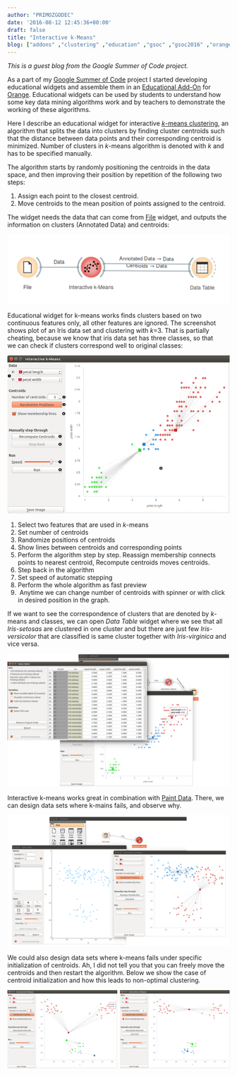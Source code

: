 ```yaml
---
author: "PRIMOZGODEC"
date: '2016-08-12 12:45:36+00:00'
draft: false
title: "Interactive k-Means"
blog: ["addons" ,"clustering" ,"education" ,"gsoc" ,"gsoc2016" ,"orange3" ,"widget"  ]
---
```


_This is a guest blog from the Google Summer of Code project._



As a part of my [Google Summer of Code](https://summerofcode.withgoogle.com/) project I started developing educational widgets and assemble them in an [Educational Add-On](http://orange3-educational.readthedocs.io/) for [Orange](http://orange.biolab.si). Educational widgets can be used by students to understand how some key data mining algorithms work and by teachers to demonstrate the working of these algorithms.

Here I describe an educational widget for interactive [_k_-means clustering](https://en.wikipedia.org/wiki/K-means_clustering), an algorithm that splits the data into clusters by finding cluster centroids such that the distance between data points and their corresponding centroid is minimized. Number of clusters in _k_-means algorithm is denoted with _k_ and has to be specified manually.

The algorithm starts by randomly positioning the centroids in the data space, and then improving their position by repetition of the following two steps:



1. Assign each point to the closest centroid.
2. Move centroids to the mean position of points assigned to the centroid.

The widget needs the data that can come from [File](http://orange3.readthedocs.io/en/latest/widgets/data/file.html) widget, and outputs the information on clusters (Annotated Data) and centroids:


![](kmans_shema.png)


Educational widget for k-means works finds clusters based on two continuous features only, all other features are ignored. The screenshot shows plot of an Iris data set and clustering with _k_=3. That is partially cheating, because we know that iris data set has three classes, so that we can check if clusters correspond well to original classes:

![](kmeans2-stamped.png)

1. Select two features that are used in _k_-means
2. Set number of centroids
3. Randomize positions of centroids
4. Show lines between centroids and corresponding points
5. Perform the algorithm step by step. Reassign membership connects points to nearest centroid, Recompute centroids moves centroids.
6. Step back in the algorithm
7. Set speed of automatic stepping
8. Perform the whole algorithm as fast preview
9.  Anytime we can change number of centroids with spinner or with click in desired position in the graph.

If we want to see the correspondence of clusters that are denoted by _k_-means and classes, we can open _Data Table_ widget where we see that all _Iris-setosas_ are clustered in one cluster and but there are just few _Iris-versicolor_ that are classified is same cluster together with _Iris-virginica_ and vice versa.


![](kmeans3-4.png)


Interactive k-means works great in combination with [Paint Data](http://orange3.readthedocs.io/en/latest/widgets/data/paintdata.html). There, we can design data sets where k-mains fails, and observe why.

![](kmeans-failt.png)

We could also design data sets where k-means fails under specific initialization of centroids. Ah, I did not tell you that you can freely move the centroids and then restart the algorithm. Below we show the case of centroid initialization and how this leads to non-optimal clustering.


![](kmeans-f-join.png)
